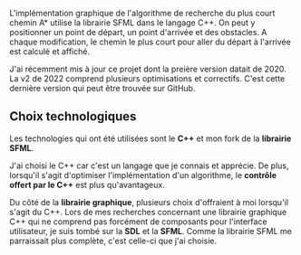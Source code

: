L'implémentation graphique de l'algorithme de recherche du plus court chemin A* utilise la librairie SFML dans le langage C++. On peut y positionner un point de départ, un point d'arrivée et des obstacles. A chaque modification, le chemin le plus court pour aller du départ à l'arrivée est calculé et affiché.

J'ai récemment mis à jour ce projet dont la preière version datait de 2020. La v2 de 2022 comprend plusieurs optimisations et correctifs. C'est cette dernière version qui peut être trouvée sur GitHub. 

## Choix technologiques

Les technologies qui ont été utilisées sont le **C++** et mon fork de la **librairie SFML**. 

J'ai choisi le C++ car c'est un langage que je connais et apprécie. De plus, lorsqu'il s'agit d'optimiser l'implémentation d'un algorithme, le **contrôle offert par le C++** est plus qu'avantageux.

Du côté de la **librairie graphique**, plusieurs choix d'offraient à moi lorsqu'il s'agit du C++. Lors de mes recherches concernant une librairie graphique C++ qui ne comprend pas forcément de composants pour l'interface utilisateur, je suis tombé sur la **SDL** et la **SFML**. Comme la librairie SFML me parraissait plus complète, c'est celle-ci que j'ai choisie.
